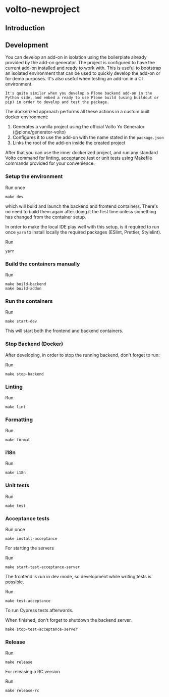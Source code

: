 # volto-newproject

## Introduction

## Development

You can develop an add-on in isolation using the boilerplate already provided by the add-on generator.
The project is configured to have the current add-on installed and ready to work with.
This is useful to bootstrap an isolated environment that can be used to quickly develop the add-on or for demo purposes.
It's also useful when testing an add-on in a CI environment.

```{note}
It's quite similar when you develop a Plone backend add-on in the Python side, and embed a ready to use Plone build (using buildout or pip) in order to develop and test the package.
```

The dockerized approach performs all these actions in a custom built docker environment:

1. Generates a vanilla project using the official Volto Yo Generator (@plone/generator-volto)
2. Configures it to use the add-on with the name stated in the `package.json`
3. Links the root of the add-on inside the created project

After that you can use the inner dockerized project, and run any standard Volto command for linting, acceptance test or unit tests using Makefile commands provided for your convenience.

### Setup the environment

Run once

```shell
make dev
```

which will build and launch the backend and frontend containers.
There's no need to build them again after doing it the first time unless something has changed from the container setup.

In order to make the local IDE play well with this setup, is it required to run once `yarn` to install locally the required packages (ESlint, Prettier, Stylelint).

Run

```shell
yarn
```

### Build the containers manually

Run

```shell
make build-backend
make build-addon
```

### Run the containers

Run

```shell
make start-dev
```

This will start both the frontend and backend containers.

### Stop Backend (Docker)

After developing, in order to stop the running backend, don't forget to run:

Run

```shell
make stop-backend
```

### Linting

Run

```shell
make lint
```

### Formatting

Run

```shell
make format
```

### i18n

Run

```shell
make i18n
```

### Unit tests

Run

```shell
make test
```

### Acceptance tests

Run once

```shell
make install-acceptance
```

For starting the servers

Run

```shell
make start-test-acceptance-server
```

The frontend is run in dev mode, so development while writing tests is possible.

Run

```shell
make test-acceptance
```

To run Cypress tests afterwards.

When finished, don't forget to shutdown the backend server.

```shell
make stop-test-acceptance-server
```

### Release

Run

```shell
make release
```

For releasing a RC version

Run

```shell
make release-rc
```
